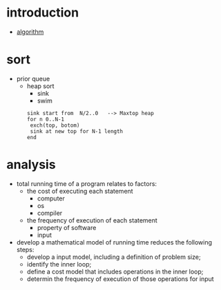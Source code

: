 # introduction
  - [algorithm](http://algs4.cs.princeton.edu/home/)

# sort
  - prior queue
    - heap sort
      - sink
      - swim
      ```
      sink start from  N/2..0   --> Maxtop heap
      for n 0..N-1
       exch(top, botom)
       sink at new top for N-1 length
      end
      ```

# analysis
  - total running time of a program relates to factors:
    - the cost of executing each statement
      - computer
      - os
      - compiler
    - the frequency of execution of each statement
      - property of software
      - input
  - develop a mathematical model of running time reduces the following steps:
    - develop a input model, including a definition of problem size;
    - identify the inner loop;
    - define a cost model that includes operations in the inner loop;
    - determin the frequency of execution of those operations for input

    
      


